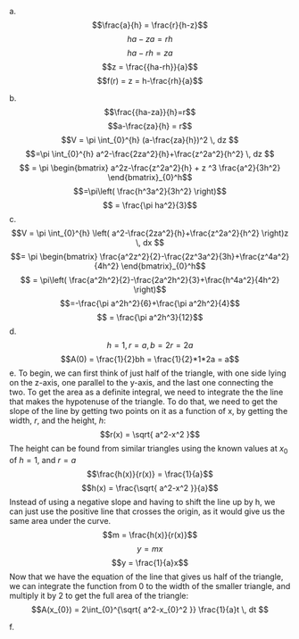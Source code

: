 a.
$$\frac{a}{h} = \frac{r}{h-z}$$
$$ha-za=rh$$
$$ha-rh=za$$
$$z = \frac{{ha-rh}}{a}$$
$$f(r) = z = h-\frac{rh}{a}$$

b.
$$\frac{{ha-za}}{h}=r$$$$a-\frac{za}{h} = r$$
$$V = \pi \int_{0}^{h} (a-\frac{za}{h})^2 \, dz $$
$$=\pi \int_{0}^{h} a^2-\frac{2za^2}{h}+\frac{z^2a^2}{h^2} \, dz $$
$$ = \pi \begin{bmatrix}
a^2z-\frac{z^2a^2}{h} + z ^3 \frac{a^2}{3h^2}
\end{bmatrix}_{0}^h$$
$$=\pi\left( \frac{h^3a^2}{3h^2} \right)$$
$$ = \frac{\pi ha^2}{3}$$
c.
$$V = \pi \int_{0}^{h} \left( a^2-\frac{2za^2}{h}+\frac{z^2a^2}{h^2} \right)z \, dx $$
$$= \pi \begin{bmatrix}
\frac{a^2z^2}{2}-\frac{2z^3a^2}{3h}+\frac{z^4a^2}{4h^2}
\end{bmatrix}_{0}^h$$
$$ = \pi\left( \frac{a^2h^2}{2}-\frac{2a^2h^2}{3}+\frac{h^4a^2}{4h^2} \right)$$
$$=-\frac{\pi a^2h^2}{6}+\frac{\pi a^2h^2}{4}$$
$$ = \frac{\pi a^2h^3}{12}$$
d.
$$h = 1, r = a, b = 2r = 2a$$
$$A(0) = \frac{1}{2}bh = \frac{1}{2}*1*2a = a$$
e.
To begin, we can first think of just half of the triangle, with one side lying on the z-axis, one parallel to the y-axis, and the last one connecting the two. To get the area as a definite integral, we need to integrate the the line that makes the hypotenuse of the triangle. To do that, we need to get the slope of the line by getting two points on it as a function of x, by getting the width, $r$, and the height, $h$:
$$r(x) = \sqrt{ a^2-x^2 }$$
The height can be found from similar triangles using the known values at $x_{0}$ of $h = 1$, and $r = a$
$$\frac{h(x)}{r(x)} = \frac{1}{a}$$
$$h(x) = \frac{\sqrt{ a^2-x^2 }}{a}$$
Instead of using a negative slope and having to shift the line up by h, we can just use the positive line that crosses the origin, as it would give us the same area under the curve.
$$m = \frac{h(x)}{r(x)}$$
$$y = mx$$
$$y = \frac{1}{a}x$$
Now that we have the equation of the line that gives us half of the triangle, we can integrate the function from 0 to the width of the smaller triangle, and multiply it by 2 to get the full area of the triangle:
$$A(x_{0}) = 2\int_{0}^{\sqrt{ a^2-x_{0}^2 }} \frac{1}{a}t \, dt $$

f.